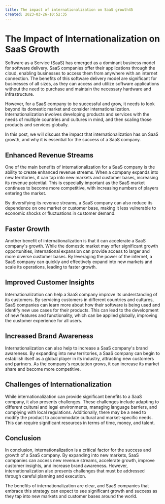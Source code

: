 ```yaml
---
title: The impact of internationalization on SaaS growth45
created: 2023-03-26-10:52:35
---
```


# The Impact of Internationalization on SaaS Growth

Software as a Service (SaaS) has emerged as a dominant business model for software delivery. SaaS companies offer their applications through the cloud, enabling businesses to access them from anywhere with an internet connection. The benefits of this software delivery model are significant for businesses of all sizes, as they can access and utilize software applications without the need to purchase and maintain the necessary hardware and infrastructure.

However, for a SaaS company to be successful and grow, it needs to look beyond its domestic market and consider internationalization. Internationalization involves developing products and services with the needs of multiple countries and cultures in mind, and then scaling those products and services globally.

In this post, we will discuss the impact that internationalization has on SaaS growth, and why it is essential for the success of a SaaS company.

## Enhanced Revenue Streams

One of the main benefits of internationalization for a SaaS company is the ability to create enhanced revenue streams. When a company expands into new territories, it can tap into new markets and customer bases, increasing its revenue potential. This is especially important as the SaaS market continues to become more competitive, with increasing numbers of players entering the market.

By diversifying its revenue streams, a SaaS company can also reduce its dependence on one market or customer base, making it less vulnerable to economic shocks or fluctuations in customer demand.

## Faster Growth

Another benefit of internationalization is that it can accelerate a SaaS company's growth. While the domestic market may offer significant growth opportunities, international expansion can provide access to larger and more diverse customer bases. By leveraging the power of the internet, a SaaS company can quickly and effectively expand into new markets and scale its operations, leading to faster growth.

## Improved Customer Insights

Internationalization can help a SaaS company improve its understanding of its customers. By servicing customers in different countries and cultures, SaaS companies can learn more about how their software is being used and identify new use cases for their products. This can lead to the development of new features and functionality, which can be applied globally, improving the customer experience for all users.

## Increased Brand Awareness

Internationalization can also help to increase a SaaS company's brand awareness. By expanding into new territories, a SaaS company can begin to establish itself as a global player in its industry, attracting new customers and partners. As the company's reputation grows, it can increase its market share and become more competitive.

## Challenges of Internationalization

While internationalization can provide significant benefits to a SaaS company, it also presents challenges. These challenges include adapting to different cultural and legal environments, managing language barriers, and complying with local regulations. Additionally, there may be a need to modify the product to accommodate cultural and market-specific needs. This can require significant resources in terms of time, money, and talent.

## Conclusion

In conclusion, internationalization is a critical factor for the success and growth of a SaaS company. By expanding into new markets, SaaS companies can access new revenue streams, accelerate growth, improve customer insights, and increase brand awareness. However, internationalization also presents challenges that must be addressed through careful planning and execution. 

The benefits of internationalization are clear, and SaaS companies that embrace this strategy can expect to see significant growth and success as they tap into new markets and customer bases around the world.

